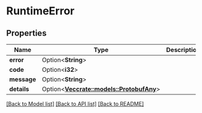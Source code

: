 # RuntimeError

## Properties

Name | Type | Description | Notes
------------ | ------------- | ------------- | -------------
**error** | Option<**String**> |  | [optional]
**code** | Option<**i32**> |  | [optional]
**message** | Option<**String**> |  | [optional]
**details** | Option<[**Vec<crate::models::ProtobufAny>**](protobufAny.md)> |  | [optional]

[[Back to Model list]](../README.md#documentation-for-models) [[Back to API list]](../README.md#documentation-for-api-endpoints) [[Back to README]](../README.md)


